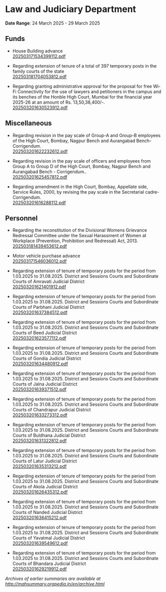 # Law and Judiciary Department

**Date Range**: 24 March 2025 - 29 March 2025


## Funds
- House Building advance\
  [202503171534399112.pdf](https://gr.maharashtra.gov.in/Site/Upload/Government%20Resolutions/English/202503171534399112.pdf)

- Regarding extension of tenure of a total of 397 temporary posts in the family courts of the state\
  [202503181704053812.pdf](https://gr.maharashtra.gov.in/Site/Upload/Government%20Resolutions/English/202503181704053812.pdf)

- Regarding granting administrative approval for the proposal for free Wi-Fi Connectivity for the use of lawyers and petitioners in the campus and its benches of the Honble High Court, Mumbai for the financial year 2025-26 at an amount of Rs. 13,50,38,400/-.\
  [202503201630523912.pdf](https://gr.maharashtra.gov.in/Site/Upload/Government%20Resolutions/English/202503201630523912.pdf)

## Miscellaneous
- Regarding revision in the pay scale of Group-A and Group-B employees of the High Court, Bombay, Nagpur Bench and Aurangabad Bench- Corrigendum.\
  [202503201622232612.pdf](https://gr.maharashtra.gov.in/Site/Upload/Government%20Resolutions/English/202503201622232612.pdf)

- Regarding revision in the pay scale of officers and employees from Group A to Group D of the High Court, Bombay, Nagpur Bench and Aurangabad Bench - Corrigendum..\
  [202503201625457812.pdf](https://gr.maharashtra.gov.in/Site/Upload/Government%20Resolutions/English/202503201625457812.pdf)

- Regarding amendment in the High Court, Bombay, Appellate side, Service Rules, 2000, by revising the pay scale in the Secretarial cadre- Corrigendum.\
  [202503201616288112.pdf](https://gr.maharashtra.gov.in/Site/Upload/Government%20Resolutions/English/202503201616288112.pdf)

## Personnel
- Regarding the reconstitution of the Divisional Womens Grievance Redressal Committee under the Sexual Harassment of Women at Workplace (Prevention, Prohibition and Redressal) Act, 2013.\
  [202503181439453612.pdf](https://gr.maharashtra.gov.in/Site/Upload/Government%20Resolutions/English/202503181439453612.....pdf)

- Motor vehicle purchase advance\
  [202503171546036012.pdf](https://gr.maharashtra.gov.in/Site/Upload/Government%20Resolutions/English/202503171546036012.pdf)

- Regarding extension of tenure of temporary posts for the period from 1.03.2025 to 31.08.2025. District and Sessions Courts and Subordinate Courts of Amravati Judicial District\
  [202503201621401912.pdf](https://gr.maharashtra.gov.in/Site/Upload/Government%20Resolutions/English/202503201621401912.pdf)

- Regarding extension of tenure of temporary posts for the period from 1.03.2025 to 31.08.2025. District and Sessions Courts and Subordinate Courts of Parbhani Judicial District\
  [202503201637384512.pdf](https://gr.maharashtra.gov.in/Site/Upload/Government%20Resolutions/English/202503201637384512.pdf)

- Regarding extension of tenure of temporary posts for the period from 1.03.2025 to 31.08.2025. District and Sessions Courts and Subordinate Courts of Beed Judicial District\
  [202503201623577112.pdf](https://gr.maharashtra.gov.in/Site/Upload/Government%20Resolutions/English/202503201623577112.pdf)

- Regarding extension of tenure of temporary posts for the period from 1.03.2025 to 31.08.2025. District and Sessions Courts and Subordinate Courts of Gondia Judicial District\
  [202503201634480912.pdf](https://gr.maharashtra.gov.in/Site/Upload/Government%20Resolutions/English/202503201634480912.pdf)

- Regarding extension of tenure of temporary posts for the period from 1.03.2025 to 31.08.2025. District and Sessions Courts and Subordinate Courts of Jalna Judicial District\
  [202503201639371512.pdf](https://gr.maharashtra.gov.in/Site/Upload/Government%20Resolutions/English/202503201639371512.pdf)

- Regarding extension of tenure of temporary posts for the period from 1.03.2025 to 31.08.2025. District and Sessions Courts and Subordinate Courts of Chandrapur Judicial District\
  [202503201633273312.pdf](https://gr.maharashtra.gov.in/Site/Upload/Government%20Resolutions/English/202503201633273312.pdf)

- Regarding extension of tenure of temporary posts for the period from 1.03.2025 to 31.08.2025. District and Sessions Courts and Subordinate Courts of Buldhana Judicial District\
  [202503201631322812.pdf](https://gr.maharashtra.gov.in/Site/Upload/Government%20Resolutions/English/202503201631322812.pdf)

- Regarding extension of tenure of temporary posts for the period from 1.03.2025 to 31.08.2025. District and Sessions Courts and Subordinate Courts of Latur Judicial District\
  [202503201635313212.pdf](https://gr.maharashtra.gov.in/Site/Upload/Government%20Resolutions/English/202503201635313212.pdf)

- Regarding extension of tenure of temporary posts for the period from 1.03.2025 to 31.08.2025. District and Sessions Courts and Subordinate Courts of Akola Judicial District\
  [202503201626435312.pdf](https://gr.maharashtra.gov.in/Site/Upload/Government%20Resolutions/English/202503201626435312.pdf)

- Regarding extension of tenure of temporary posts for the period from 1.03.2025 to 31.08.2025. District and Sessions Courts and Subordinate Courts of Nanded Judicial District\
  [202503201636415212.pdf](https://gr.maharashtra.gov.in/Site/Upload/Government%20Resolutions/English/202503201636415212.pdf)

- Regarding extension of tenure of temporary posts for the period from 1.03.2025 to 31.08.2025. District and Sessions Courts and Subordinate Courts of Yavatmal Judicial District\
  [202503201639549612.pdf](https://gr.maharashtra.gov.in/Site/Upload/Government%20Resolutions/English/202503201639549612.pdf)

- Regarding extension of tenure of temporary posts for the period from 1.03.2025 to 31.08.2025. District and Sessions Courts and Subordinate Courts of Bhandara Judicial District\
  [202503201629219912.pdf](https://gr.maharashtra.gov.in/Site/Upload/Government%20Resolutions/English/202503201629219912.pdf)


*Archives of earlier summaries are available at http://mahsummary.orgpedia.in/en/archive.html*